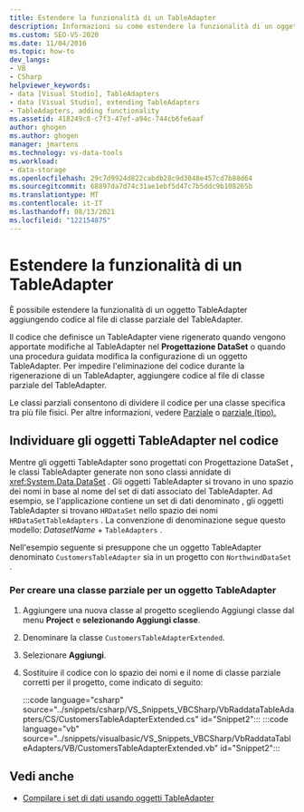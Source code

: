 ```yaml
---
title: Estendere la funzionalità di un TableAdapter
description: Informazioni su come estendere la funzionalità di un oggetto TableAdapter aggiungendo codice al file di classe parziale del TableAdapter.
ms.custom: SEO-VS-2020
ms.date: 11/04/2016
ms.topic: how-to
dev_langs:
- VB
- CSharp
helpviewer_keywords:
- data [Visual Studio], TableAdapters
- data [Visual Studio], extending TableAdapters
- TableAdapters, adding functionality
ms.assetid: 418249c8-c7f3-47ef-a94c-744cb6fe6aaf
author: ghogen
ms.author: ghogen
manager: jmartens
ms.technology: vs-data-tools
ms.workload:
- data-storage
ms.openlocfilehash: 29c7d9924d822cabdb28c9d3048e457cd7b88d64
ms.sourcegitcommit: 68897da7d74c31ae1ebf5d47c7b5ddc9b108265b
ms.translationtype: MT
ms.contentlocale: it-IT
ms.lasthandoff: 08/13/2021
ms.locfileid: "122154875"
---
```

# <a name="extend-the-functionality-of-a-tableadapter"></a>Estendere la funzionalità di un TableAdapter

È possibile estendere la funzionalità di un oggetto TableAdapter aggiungendo codice al file di classe parziale del TableAdapter.

Il codice che definisce un TableAdapter viene rigenerato quando vengono apportate modifiche al TableAdapter nel **Progettazione DataSet** o quando una procedura guidata modifica la configurazione di un oggetto TableAdapter. Per impedire l'eliminazione del codice durante la rigenerazione di un TableAdapter, aggiungere codice al file di classe parziale del TableAdapter.

Le classi parziali consentono di dividere il codice per una classe specifica tra più file fisici. Per altre informazioni, vedere [Parziale](/dotnet/visual-basic/language-reference/modifiers/partial) o [parziale (tipo).](/dotnet/csharp/language-reference/keywords/partial-type)

## <a name="locate-tableadapters-in-code"></a>Individuare gli oggetti TableAdapter nel codice

Mentre gli oggetti TableAdapter sono progettati con Progettazione DataSet **,** le classi TableAdapter generate non sono classi annidate di <xref:System.Data.DataSet> . Gli oggetti TableAdapter si trovano in uno spazio dei nomi in base al nome del set di dati associato del TableAdapter. Ad esempio, se l'applicazione contiene un set di dati denominato , gli oggetti TableAdapter si trovano `HRDataSet` nello spazio dei nomi `HRDataSetTableAdapters` . La convenzione di denominazione segue questo modello: *DatasetName*  +  `TableAdapters` .

Nell'esempio seguente si presuppone che un oggetto TableAdapter denominato `CustomersTableAdapter` sia in un progetto con `NorthwindDataSet` .

### <a name="to-create-a-partial-class-for-a-tableadapter"></a>Per creare una classe parziale per un oggetto TableAdapter

1. Aggiungere una nuova classe al progetto scegliendo Aggiungi classe dal menu **Project** e **selezionando Aggiungi classe**.

2. Denominare la classe `CustomersTableAdapterExtended`.

3. Selezionare **Aggiungi**.

4. Sostituire il codice con lo spazio dei nomi e il nome di classe parziale corretti per il progetto, come indicato di seguito:

     :::code language="csharp" source="../snippets/csharp/VS_Snippets_VBCSharp/VbRaddataTableAdapters/CS/CustomersTableAdapterExtended.cs" id="Snippet2":::
     :::code language="vb" source="../snippets/visualbasic/VS_Snippets_VBCSharp/VbRaddataTableAdapters/VB/CustomersTableAdapterExtended.vb" id="Snippet2":::

## <a name="see-also"></a>Vedi anche

- [Compilare i set di dati usando oggetti TableAdapter](../data-tools/fill-datasets-by-using-tableadapters.md)
